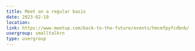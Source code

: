 ```yaml
---
title: Meet on a regular basis
date: 2023-02-10
location: 
link: https://www.meetup.com/back-to-the-future/events/hmcmfpyfcdbnb/
usergroup: smalltalkrn
type: usergroup
---
```

